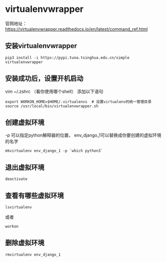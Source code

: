 # virtualenvwrapper

官网地址：https://virtualenvwrapper.readthedocs.io/en/latest/command_ref.html



## 安装virtualenvwrapper

```
pip3 install -i https://pypi.tuna.tsinghua.edu.cn/simple virtualenvwrapper
```



## 安装成功后，设置开机启动

vim ~/.zshrc （看你使用哪个shell） 添加以下语句

```
export WORKON_HOME=$HOME/.virtualenvs  # 设置virtualenv的统一管理目录
source /usr/local/bin/virtualenvwrapper.sh 
```



## 创建虚拟环境

-p 可以指定python解释器的位置， env_django_1可以替换成你要创建的虚拟环境的名字

```
mkvirtualenv env_django_1 -p `which python3`
```



## 退出虚拟环境

```
deactivate
```



## 查看有哪些虚拟环境

```
lsvirtualenv
```

或者

```
workon
```



## 删除虚拟环境

```
rmvirtualenv env_django_1
```